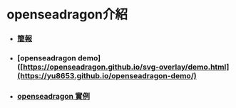 # openseadragon介紹

* ### [簡報](https://docs.google.com/presentation/d/1Fwy8sCR3zq2gpBxo-zwzFXNl4JGorslSH7fL80tHRSk/edit?usp=sharing)

* ### [openseadragon demo]([https://openseadragon.github.io/svg-overlay/demo.html](https://yu8653.github.io/openseadragon-demo/)

* ### [openseadragon 實例](https://esahubble.org/images/heic1502a/)
